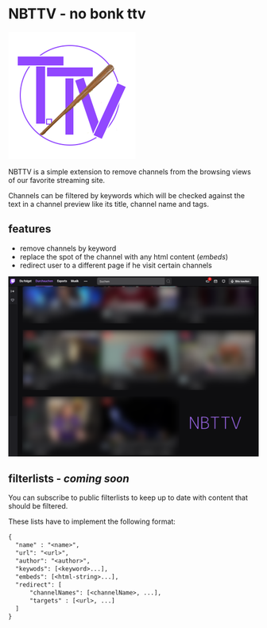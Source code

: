 # NBTTV - no bonk ttv

![NBTTV Logo](/assets/logo.png)  

NBTTV is a simple extension to remove channels from the browsing views of our favorite streaming site.

Channels can be filtered by keywords which will be checked against the text in a channel preview like its title, channel name and tags.

## features
- remove channels by keyword
- replace the spot of the channel with any html content (*embeds*)
- redirect user to a different page if he visit certain channels

![Example](/assets/example.png)

## filterlists - *coming soon*
You can subscribe to public filterlists to keep up to date with content that should be filtered.

These lists have to implement the following format:
```
{
  "name" : "<name>",
  "url": "<url>",
  "author": "<author>",
  "keywods": [<keyword>...],
  "embeds": [<html-string>...],
  "redirect": [
      "channelNames": [<channelName>, ...],
      "targets" : [<url>, ...]
  ]
}
```

